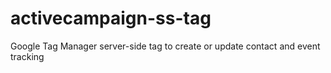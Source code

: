 # activecampaign-ss-tag
Google Tag Manager server-side tag to create or update contact and event tracking
